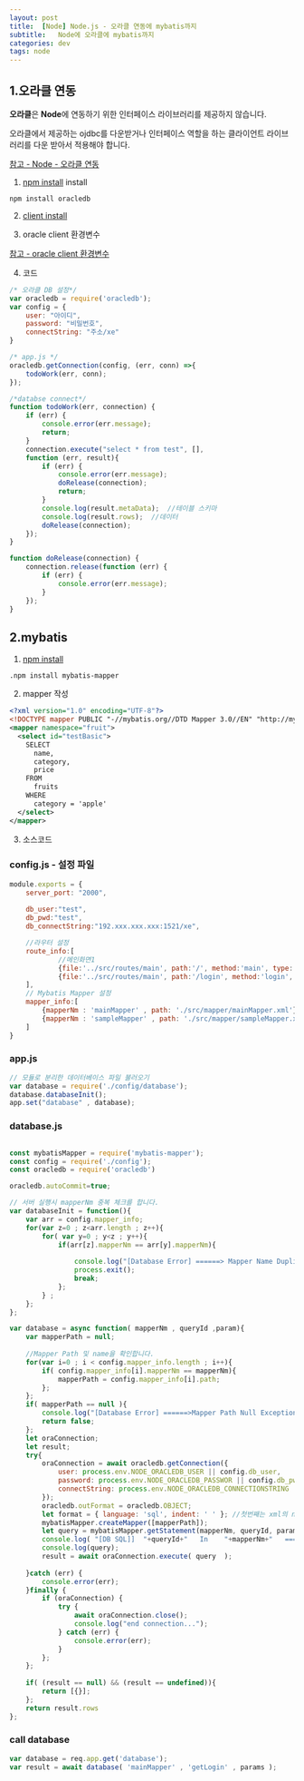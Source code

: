 ```yaml
---
layout: post
title:  [Node] Node.js - 오라클 연동에 mybatis까지
subtitle:   Node에 오라클에 mybatis까지
categories: dev
tags: node
---
```



## 1.오라클 연동

**오라클**은 **Node**에 연동하기 위한 인터페이스 라이브러리를 제공하지 않습니다.

오라클에서 제공하는 ojdbc를 다운받거나 인터페이스 역할을 하는 클라이언트 라이브러리를 다운 받아서 적용해야 합니다.


[참고 - Node - 오라클 연동 ](lts0606.tistory.com/183)

1. [npm install](https://www.npmjs.com/package/oracledb) install

```
npm install oracledb
```

2. [client install](https://www.oracle.com/database/technologies/instant-client/macos-intel-x86-downloads.html)

3. oracle client 환경변수
   
[참고 - oracle client 환경변수](https://justdo-heal.tistory.com/11)


4. 코드
```javascript
/* 오라클 DB 설정*/
var oracledb = require('oracledb');
var config = {
    user: "아이디",
    password: "비밀번호",
    connectString: "주소/xe"
}

/* app.js */
oracledb.getConnection(config, (err, conn) =>{
    todoWork(err, conn);
});

/*databse connect*/
function todoWork(err, connection) {
    if (err) {
        console.error(err.message);
        return;
    }
    connection.execute("select * from test", [], 
    function (err, result){
        if (err) {
            console.error(err.message);
            doRelease(connection);
            return;
        }
        console.log(result.metaData);  //테이블 스키마
        console.log(result.rows);  //데이터
        doRelease(connection);
    });
}    

function doRelease(connection) {
    connection.release(function (err) {
        if (err) {
            console.error(err.message);
        }
    });
}

```


## 2.mybatis

1. [npm install](https://www.npmjs.com/package/mybatis-mapper)
```
.npm install mybatis-mapper
```

2. mapper 작성

```xml
<?xml version="1.0" encoding="UTF-8"?>
<!DOCTYPE mapper PUBLIC "-//mybatis.org//DTD Mapper 3.0//EN" "http://mybatis.org/dtd/mybatis-3-mapper.dtd">
<mapper namespace="fruit">  
  <select id="testBasic">
    SELECT
      name,
      category,
      price
    FROM
      fruits 
    WHERE
      category = 'apple'
  </select>
</mapper>
```


3. 소스코드

### config.js - 설정 파일
```javascript
module.exports = {
	server_port: "2000",
	
	db_user:"test",
	db_pwd:"test",
	db_connectString:"192.xxx.xxx.xxx:1521/xe",

	//라우터 설정
	route_info:[
			//메인화면1
			{file:'../src/routes/main', path:'/', method:'main', type:'get'},
			{file:'../src/routes/main', path:'/login', method:'login', type:'post'}
	],
	// Mybatis Mapper 설정
	mapper_info:[
		{mapperNm : 'mainMapper' , path: './src/mapper/mainMapper.xml'},
		{mapperNm : 'sampleMapper' , path: './src/mapper/sampleMapper.xml'},
	]
}

```

### app.js
```javascript
// 모듈로 분리한 데이터베이스 파일 불러오기
var database = require('./config/database');
database.databaseInit();
app.set("database" , database);
```

### database.js
```javascript

const mybatisMapper = require('mybatis-mapper');
const config = require('./config');
const oracledb = require('oracledb')

oracledb.autoCommit=true;

// 서버 실행시 mapperNm 중복 체크를 합니다.
var databaseInit = function(){
	var arr = config.mapper_info;
	for(var z=0 ; z<arr.length ; z++){
		for( var y=0 ; y<z ; y++){
			if(arr[z].mapperNm == arr[y].mapperNm){
				
				console.log("[Database Error] ======> Mapper Name Duplication Exception")
				process.exit();
				break;
			};
		} ;
	};
};

var database = async function( mapperNm , queryId ,param){
	var mapperPath = null;
	
	//Mapper Path 및 name을 확인합니다.
	for(var i=0 ; i < config.mapper_info.length ; i++){
		if( config.mapper_info[i].mapperNm == mapperNm){
			mapperPath = config.mapper_info[i].path;
		};
	};
	if( mapperPath == null ){
		console.log("[Database Error] ======>Mapper Path Null Exception ");
		return false;
	};
	let oraConnection;
	let result;
    try{
        oraConnection = await oracledb.getConnection({
			user: process.env.NODE_ORACLEDB_USER || config.db_user,
			password: process.env.NODE_ORACLEDB_PASSWOR || config.db_pwd,
			connectString: process.env.NODE_ORACLEDB_CONNECTIONSTRING || config.db_connectString
		});
		oracledb.outFormat = oracledb.OBJECT;
		let format = { language: 'sql', indent: ' ' }; //첫번째는 xml의 namespace, 두번째는 해당 xml id값, 세번째는 파라미터, 마지막은 포맷. 
		mybatisMapper.createMapper([mapperPath]);
		let query = mybatisMapper.getStatement(mapperNm, queryId, param, format);
		console.log( "[DB SQL]]  "+queryId+"   In    "+mapperNm+"   ============>" );
		console.log(query);
		result = await oraConnection.execute( query  );
		
    }catch (err) {
        console.error(err);
    }finally {
        if (oraConnection) {
            try {
                await oraConnection.close();
                console.log("end connection...");
            } catch (err) {
                console.error(err);
            }
        };
	};
	
	if( (result == null) && (result == undefined)){
		return [{}];
	};
	return result.rows
};
```

### call database
```javascript
var database = req.app.get('database');
var result = await database( 'mainMapper' , 'getLogin' , params );
```


